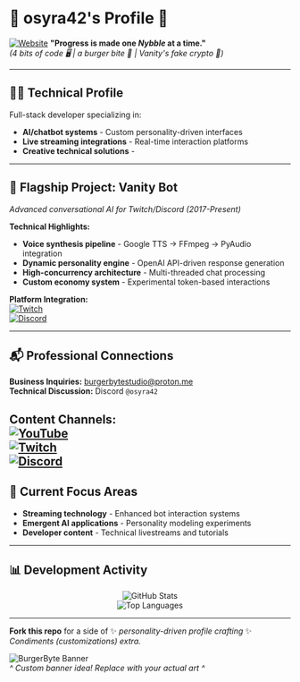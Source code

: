 # 🍔 **osyra42's Profile** 🍔
[![Website](https://img.shields.io/badge/🍔_BurgerByte-6F4E37?logo=buymeacoffee&logoColor=FFDD00)](https://burgerbytestudio.com)
**"Progress is made one *Nybble* at a time."**  
*(4 bits of code 🖥️ | a burger bite 🍔 | Vanity's fake crypto 💸)*  

---

## 👨‍💻 Technical Profile  
Full-stack developer specializing in:  
- **AI/chatbot systems** - Custom personality-driven interfaces  
- **Live streaming integrations** - Real-time interaction platforms  
- **Creative technical solutions** - 

---

## 🤖 Flagship Project: Vanity Bot  
*Advanced conversational AI for Twitch/Discord (2017-Present)*  

**Technical Highlights:**  
- **Voice synthesis pipeline** - Google TTS → FFmpeg → PyAudio integration  
- **Dynamic personality engine** - OpenAI API-driven response generation  
- **High-concurrency architecture** - Multi-threaded chat processing  
- **Custom economy system** - Experimental token-based interactions  

**Platform Integration:**  
[![Twitch](https://img.shields.io/badge/Twitch-Live_Integration-9146FF?logo=twitch)](https://www.twitch.tv/osyra42)  
[![Discord](https://img.shields.io/badge/Discord-Chat_Platform-5865F2?logo=discord)](https://discord.gg/mUYTdwXB7v)

---

## 📬 Professional Connections  
**Business Inquiries:** [burgerbytestudio@proton.me](mailto:burgerbytestudio@proton.me)  
**Technical Discussion:** Discord `@osyra42`  

**Content Channels:**  
[![YouTube](https://img.shields.io/badge/YouTube-Technical_Content-FF0000?logo=youtube)](https://www.youtube.com/@osyra42)  
[![Twitch](https://img.shields.io/badge/Twitch-Live_Integration-9146FF?logo=twitch)](https://www.twitch.tv/osyra42)  
[![Discord](https://img.shields.io/badge/Discord-Chat_Platform-5865F2?logo=discord)](https://discord.gg/mUYTdwXB7v)
---

## 🚀 Current Focus Areas  
- **Streaming technology** - Enhanced bot interaction systems  
- **Emergent AI applications** - Personality modeling experiments  
- **Developer content** - Technical livestreams and tutorials  

---

## 📊 Development Activity  
<div align="center">
  
![GitHub Stats](https://github-readme-stats.vercel.app/api?username=osyra42&show_icons=true&theme=professional&hide_border=true&include_all_commits=true)  
![Top Languages](https://github-readme-stats.vercel.app/api/top-langs/?username=osyra42&layout=compact&theme=professional&hide_border=true&langs_count=6)

</div>

---

**Fork this repo** for a side of ✨ *personality-driven profile crafting* ✨  
*Condiments (customizations) extra.*  

![BurgerByte Banner](https://via.placeholder.com/1280x320/222/FFFFFF?text=🍔+Welcome+to+BurgerByte+Studio)  
*^ Custom banner idea! Replace with your actual art ^*  
